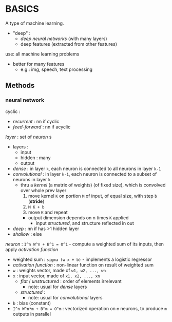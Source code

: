 # BASICS

A type of machine learning.  
*	"deep" :
	*	_deep_ _neural networks_ (with many layers)
	*	deep features (extracted from other features)

use: all machine learning problems
*	better for many features
	*	e.g.: img, speech, text processing

## Methods

### neural network

cyclic : 
*	_recurrent_ : nn if cyclic
*	_feed-forward_ : nn if acyclic

_layer_ : set of _neuron_ s
*	layers :
	*	input
	*	hidden : many
	*	output
*	_dense_ : in layer `k`, each neuron is connected to all neurons in layer `k-1`
*	_convolutional_ : in layer `k-1`, each neuron is connected to a subset of neurons in layer `k`
	*	thru a _kernel_ (a matrix of weights) (of fixed size), which is convolved over whole prev layer
		1.	move kernel `K` on portion `M` of input, of equal size, with step `b` (__stride__)
		2.	`M K + b`
		3.	move `K` and repeat
		*	output dimension depends on n times `K` applied
			*	input _structured_, and structure reflected in out
*	_deep_ : nn if has >1 hidden layer
*	_shallow_ : else
	
_neuron_ : `I^n W^n + B^1 = O^1` - compute a weighted sum of its inputs, then apply _activation function_
*	weighted sum : `sigma (w x + b)` - implements a logistic regressor
*	_activation function_ : non-linear function on result of weighted sum
*	`w` : weights vector, made of `w1, w2, ..., wn`
*	`x` : input vector, made of `x1, x2, ..., xn`
	*	_flat_ / _unstructured_ : order of elements irrelevant
		*	note: usual for _dense_ layers
	*	_structured_ : 
		*	note: usual for _convolutional_ layers
*	`b` : bias (constant)
*	`I^n W^n*m + B^m = O^m` : vectorized operation on `m` neurons, to produce `m` outputs in parallel

